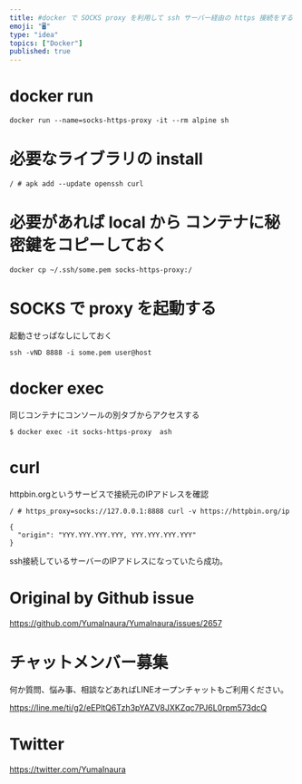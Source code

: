 ```yaml
---
title: #docker で SOCKS proxy を利用して ssh サーバー経由の https 接続をする 
emoji: "🖥"
type: "idea"
topics: ["Docker"]
published: true
---
```


# docker run

```
docker run --name=socks-https-proxy -it --rm alpine sh
```

# 必要なライブラリの install

```
/ # apk add --update openssh curl
```

# 必要があれば local から コンテナに秘密鍵をコピーしておく

```
docker cp ~/.ssh/some.pem socks-https-proxy:/
```

# SOCKS で proxy を起動する

起動させっぱなしにしておく

```
ssh -vND 8888 -i some.pem user@host
```


# docker exec

同じコンテナにコンソールの別タブからアクセスする

```
$ docker exec -it socks-https-proxy  ash
```

# curl 

httpbin.orgというサービスで接続元のIPアドレスを確認

```
/ # https_proxy=socks://127.0.0.1:8888 curl -v https://httpbin.org/ip

{
  "origin": "YYY.YYY.YYY.YYY, YYY.YYY.YYY.YYY"
}
```

ssh接続しているサーバーのIPアドレスになっていたら成功。


# Original by Github issue

https://github.com/YumaInaura/YumaInaura/issues/2657








<!-- Update From Qiita API -->

# チャットメンバー募集


何か質問、悩み事、相談などあればLINEオープンチャットもご利用ください。

https://line.me/ti/g2/eEPltQ6Tzh3pYAZV8JXKZqc7PJ6L0rpm573dcQ





# Twitter


https://twitter.com/YumaInaura


<!-- Update From Qiita API -->


